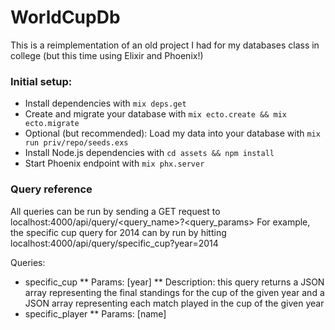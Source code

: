 # WorldCupDb

This is a reimplementation of an old project I had for my databases class in college (but this time using Elixir and Phoenix!)

### Initial setup:

  * Install dependencies with `mix deps.get`
  * Create and migrate your database with `mix ecto.create && mix ecto.migrate`
  * Optional (but recommended): Load my data into your database with `mix run priv/repo/seeds.exs`
  * Install Node.js dependencies with `cd assets && npm install`
  * Start Phoenix endpoint with `mix phx.server`

### Query reference
All queries can be run by sending a GET request to localhost:4000/api/query/<query_name>?<query_params>
For example, the specific cup query for 2014 can by run by hitting localhost:4000/api/query/specific_cup?year=2014

Queries:
* specific_cup
** Params: [year]
** Description: this query returns a JSON array representing the final standings for the cup of the given year and a JSON array representing each match played in the cup of the given year
* specific_player
** Params: [name]
